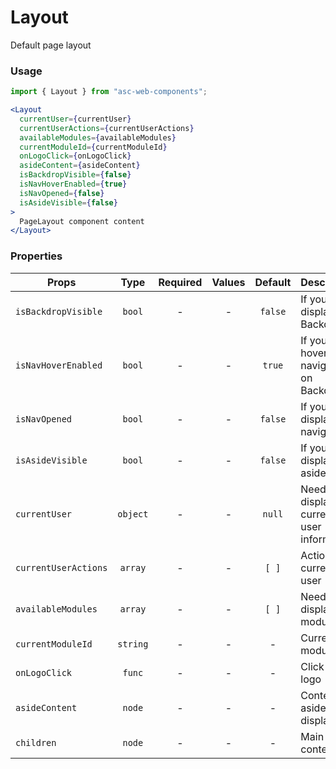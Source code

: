 # Layout

Default page layout

### Usage

```js
import { Layout } from "asc-web-components";
```

```jsx
<Layout
  currentUser={currentUser}
  currentUserActions={currentUserActions}
  availableModules={availableModules}
  currentModuleId={currentModuleId}
  onLogoClick={onLogoClick}
  asideContent={asideContent}
  isBackdropVisible={false}
  isNavHoverEnabled={true}
  isNavOpened={false}
  isAsideVisible={false}
>
  PageLayout component content
</Layout>
```

### Properties

| Props                |   Type   | Required | Values | Default | Description                               |
| -------------------- | :------: | :------: | :----: | :-----: | ----------------------------------------- |
| `isBackdropVisible`  |  `bool`  |    -     |   -    | `false` | If you need display Backdrop              |
| `isNavHoverEnabled`  |  `bool`  |    -     |   -    | `true`  | If you need hover navigation on Backdrop  |
| `isNavOpened`        |  `bool`  |    -     |   -    | `false` | If you need display navigation            |
| `isAsideVisible`     |  `bool`  |    -     |   -    | `false` | If you need display aside                 |
| `currentUser`        | `object` |    -     |   -    | `null`  | Need for display current user information |
| `currentUserActions` | `array`  |    -     |   -    |  `[ ]`  | Actions for current user                  |
| `availableModules`   | `array`  |    -     |   -    |  `[ ]`  | Need for display modules list             |
| `currentModuleId`    | `string` |    -     |   -    |    -    | Current module                            |
| `onLogoClick`        |  `func`  |    -     |   -    |    -    | Click on logo                             |
| `asideContent`       |  `node`  |    -     |   -    |    -    | Content for aside display                 |
| `children`           |  `node`  |    -     |   -    |    -    | Main content                              |
